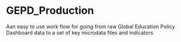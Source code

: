 # GEPD_Production
 Aan easy to use work flow for going from raw Global Education Policy Dashboard data to a set of key microdata files and indicators 
